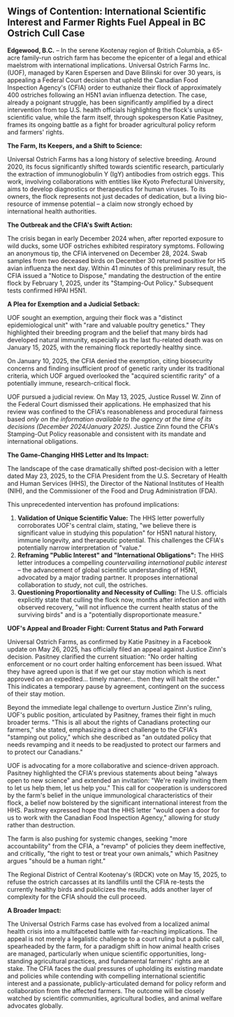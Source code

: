 ## Wings of Contention: International Scientific Interest and Farmer Rights Fuel Appeal in BC Ostrich Cull Case

**Edgewood, B.C.** – In the serene Kootenay region of British Columbia, a 65-acre family-run ostrich farm has become the epicenter of a legal and ethical maelstrom with international implications. Universal Ostrich Farms Inc. (UOF), managed by Karen Espersen and Dave Bilinski for over 30 years, is appealing a Federal Court decision that upheld the Canadian Food Inspection Agency's (CFIA) order to euthanize their flock of approximately 400 ostriches following an H5N1 avian influenza detection. The case, already a poignant struggle, has been significantly amplified by a direct intervention from top U.S. health officials highlighting the flock's unique scientific value, while the farm itself, through spokesperson Katie Pasitney, frames its ongoing battle as a fight for broader agricultural policy reform and farmers' rights.

**The Farm, Its Keepers, and a Shift to Science:**

Universal Ostrich Farms has a long history of selective breeding. Around 2020, its focus significantly shifted towards scientific research, particularly the extraction of immunoglobulin Y (IgY) antibodies from ostrich eggs. This work, involving collaborations with entities like Kyoto Prefectural University, aims to develop diagnostics or therapeutics for human viruses. To its owners, the flock represents not just decades of dedication, but a living bio-resource of immense potential – a claim now strongly echoed by international health authorities.

**The Outbreak and the CFIA's Swift Action:**

The crisis began in early December 2024 when, after reported exposure to wild ducks, some UOF ostriches exhibited respiratory symptoms. Following an anonymous tip, the CFIA intervened on December 28, 2024. Swab samples from two deceased birds on December 30 returned positive for H5 avian influenza the next day. Within 41 minutes of this preliminary result, the CFIA issued a "Notice to Dispose," mandating the destruction of the entire flock by February 1, 2025, under its "Stamping-Out Policy." Subsequent tests confirmed HPAI H5N1.

**A Plea for Exemption and a Judicial Setback:**

UOF sought an exemption, arguing their flock was a "distinct epidemiological unit" with "rare and valuable poultry genetics." They highlighted their breeding program and the belief that many birds had developed natural immunity, especially as the last flu-related death was on January 15, 2025, with the remaining flock reportedly healthy since.

On January 10, 2025, the CFIA denied the exemption, citing biosecurity concerns and finding insufficient proof of genetic rarity under its traditional criteria, which UOF argued overlooked the "acquired scientific rarity" of a potentially immune, research-critical flock.

UOF pursued a judicial review. On May 13, 2025, Justice Russel W. Zinn of the Federal Court dismissed their applications. He emphasized that his review was confined to the CFIA's reasonableness and procedural fairness based *only on the information available to the agency at the time of its decisions (December 2024/January 2025)*. Justice Zinn found the CFIA's Stamping-Out Policy reasonable and consistent with its mandate and international obligations.

**The Game-Changing HHS Letter and Its Impact:**

The landscape of the case dramatically shifted post-decision with a letter dated May 23, 2025, to the CFIA President from the U.S. Secretary of Health and Human Services (HHS), the Director of the National Institutes of Health (NIH), and the Commissioner of the Food and Drug Administration (FDA).

This unprecedented intervention has profound implications:
1.  **Validation of Unique Scientific Value:** The HHS letter powerfully corroborates UOF's central claim, stating, "we believe there is significant value in studying this population" for H5N1 natural history, immune longevity, and therapeutic potential. This challenges the CFIA's potentially narrow interpretation of "value."
2.  **Reframing "Public Interest" and "International Obligations":** The HHS letter introduces a compelling *countervailing international public interest* – the advancement of global scientific understanding of H5N1, advocated by a major trading partner. It proposes international collaboration to *study*, not cull, the ostriches.
3.  **Questioning Proportionality and Necessity of Culling:** The U.S. officials explicitly state that culling the flock now, months after infection and with observed recovery, "will not influence the current health status of the surviving birds" and is a "potentially disproportionate measure."

**UOF's Appeal and Broader Fight: Current Status and Path Forward**

Universal Ostrich Farms, as confirmed by Katie Pasitney in a Facebook update on May 26, 2025, has officially filed an appeal against Justice Zinn's decision. Pasitney clarified the current situation: "No order halting enforcement or no court order halting enforcement has been issued. What they have agreed upon is that if we get our stay motion which is next approved on an expedited... timely manner... then they will halt the order." This indicates a temporary pause by agreement, contingent on the success of their stay motion.

Beyond the immediate legal challenge to overturn Justice Zinn's ruling, UOF's public position, articulated by Pasitney, frames their fight in much broader terms. "This is all about the rights of Canadians protecting our farmers," she stated, emphasizing a direct challenge to the CFIA's "stamping out policy," which she described as "an outdated policy that needs revamping and it needs to be readjusted to protect our farmers and to protect our Canadians."

UOF is advocating for a more collaborative and science-driven approach. Pasitney highlighted the CFIA's previous statements about being "always open to new science" and extended an invitation: "We're really inviting them to let us help them, let us help you." This call for cooperation is underscored by the farm's belief in the unique immunological characteristics of their flock, a belief now bolstered by the significant international interest from the HHS. Pasitney expressed hope that the HHS letter "would open a door for us to work with the Canadian Food Inspection Agency," allowing for study rather than destruction.

The farm is also pushing for systemic changes, seeking "more accountability" from the CFIA, a "revamp" of policies they deem ineffective, and critically, "the right to test or treat your own animals," which Pasitney argues "should be a human right."

The Regional District of Central Kootenay's (RDCK) vote on May 15, 2025, to refuse the ostrich carcasses at its landfills until the CFIA re-tests the currently healthy birds and publicizes the results, adds another layer of complexity for the CFIA should the cull proceed.

**A Broader Impact:**

The Universal Ostrich Farms case has evolved from a localized animal health crisis into a multifaceted battle with far-reaching implications. The appeal is not merely a legalistic challenge to a court ruling but a public call, spearheaded by the farm, for a paradigm shift in how animal health crises are managed, particularly when unique scientific opportunities, long-standing agricultural practices, and fundamental farmers' rights are at stake. The CFIA faces the dual pressures of upholding its existing mandate and policies while contending with compelling international scientific interest and a passionate, publicly-articulated demand for policy reform and collaboration from the affected farmers. The outcome will be closely watched by scientific communities, agricultural bodies, and animal welfare advocates globally.